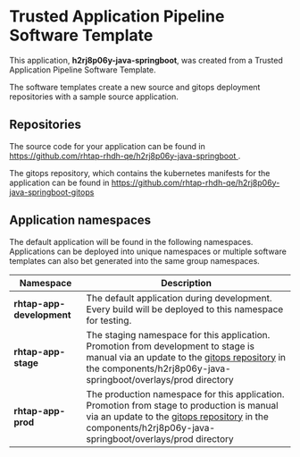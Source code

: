 # Trusted Application Pipeline Software Template

This application, **h2rj8p06y-java-springboot**, was created from a Trusted Application Pipeline Software Template.

The software templates create a new source and gitops deployment repositories with a sample source application. 

## Repositories

The source code for your application can be found in [https://github.com/rhtap-rhdh-qe/h2rj8p06y-java-springboot ](https://github.com/rhtap-rhdh-qe/h2rj8p06y-java-springboot ).
 
The gitops repository, which contains the kubernetes manifests for the application can be found in 
[https://github.com/rhtap-rhdh-qe/h2rj8p06y-java-springboot-gitops ](https://github.com/rhtap-rhdh-qe/h2rj8p06y-java-springboot-gitops ) 

## Application namespaces 

The default application will be found in the following namespaces. Applications can be deployed into unique namespaces or multiple software templates can also bet generated into the same group namespaces.  

|  Namespace   |  Description   |  
| -------- | -------- |   
| **rhtap-app-development** | The default application during development. Every build will be deployed to this namespace for testing. | 
| **rhtap-app-stage** | The staging namespace for this application. Promotion from development to stage is manual via an update to the [gitops repository](https://github.com/rhtap-rhdh-qe/h2rj8p06y-java-springboot-gitops ) in the components/h2rj8p06y-java-springboot/overlays/prod directory |  
| **rhtap-app-prod** | The production namespace for this application. Promotion from stage to production is manual via an update to the [gitops repository](https://github.com/rhtap-rhdh-qe/h2rj8p06y-java-springboot-gitops ) in the components/h2rj8p06y-java-springboot/overlays/prod directory | 